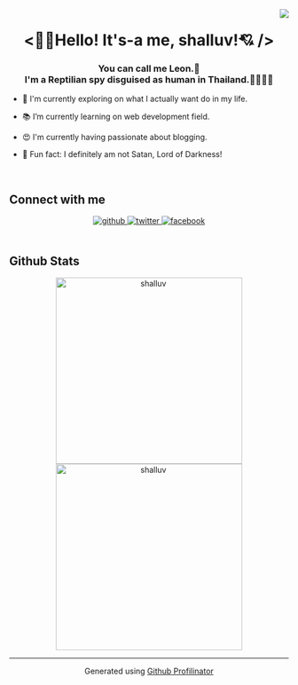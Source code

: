 <div align="right">
<img src="https://komarev.com/ghpvc/?username=shalluv&&style=flat-square" align="right" />
</div>

<h1><div align="center"><👋🏼Hello! It's-a me, shalluv!💘 /></div></h1>

<h3><div align="center">You can call me Leon.🦁<br />I'm a Reptilian spy disguised as human in Thailand.🕵🏽‍♂🦎</div></h3>

- 🔭 I'm currently exploring on what I actually want do in my life.

- 📚 I’m currently learning on web development field.

- 😍 I'm currently having passionate about blogging.

- 👿 Fun fact: I definitely am not Satan, Lord of Darkness!

<br/>

<h2>Connect with me</h2>

<div align="center">
<a href="https://github.com/shalluv" target="_blank">
<img src=https://img.shields.io/badge/github-%2324292e.svg?&style=for-the-badge&logo=github&logoColor=white alt=github style="margin-bottom: 5px;" />
</a>
<a href="https://twitter.com/shalluv_" target="_blank">
<img src=https://img.shields.io/badge/twitter-%2300acee.svg?&style=for-the-badge&logo=twitter&logoColor=white alt=twitter style="margin-bottom: 5px;" />
</a>
<a href="https://www.facebook.com/poonpipob" target="_blank">
<img src=https://img.shields.io/badge/facebook-%232E87FB.svg?&style=for-the-badge&logo=facebook&logoColor=white alt=facebook style="margin-bottom: 5px;" />
</a>  
</div>

<br />

<h2>Github Stats</h2>

<div align="center">
<img src="https://github-readme-stats.vercel.app/api?username=shalluv&show_icons=true&locale=en" style="width:24em;" alt="shalluv" />

<img src="https://github-readme-streak-stats.herokuapp.com/?user=shalluv&" style="width:24em;" alt="shalluv" />
</div>

---

<div align="center">Generated using <a href="https://profilinator.rishav.dev/" target="_blank">Github Profilinator</a></div>
